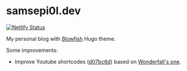 # samsepi0l.dev

[![Netlify Status](https://api.netlify.com/api/v1/badges/a94ba769-bad3-4756-bda7-5cc1b7c3a574/deploy-status)](https://app.netlify.com/sites/samsepi0l/deploys)

My personal blog with [Blowfish](https://github.com/nunocoracao/blowfish) Hugo theme.

Some improvements:
- Improve Youtube shortcodes ([d07bc6d](https://github.com/d4rklynk/samsepi0l.dev/commit/d07bc6dfbaf9290e62c07a756711d82cab9dc0e5)) based on [Wonderfall's one](https://github.com/Wonderfall/hugo-WonderMod/commit/4dc3bee5477b6d22ce830faa13375f4c2e6a216b).
